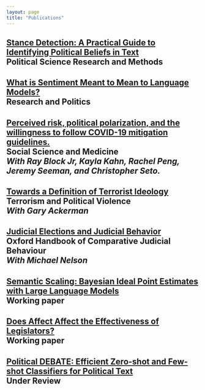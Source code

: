 ```yaml
---
layout: page
title: "Publications"
---
```


[**Stance Detection: A Practical Guide to Identifying Political Beliefs in Text**](https://arxiv.org/pdf/2305.01723.pdf)  
Political Science Research and Methods
---
[**What is Sentiment Meant to Mean to Language Models?**](https://arxiv.org/pdf/2405.02454)  
Research and Politics
---
[**Perceived risk, political polarization, and the willingness to follow COVID-19 mitigation guidelines.**](https://www.sciencedirect.com/science/article/pii/S0277953622003975)  
Social Science and Medicine  
*With Ray Block Jr, Kayla Kahn, Rachel Peng, Jeremy Seeman, and Christopher Seto.*  
---
[**Towards a Definition of Terrorist Ideology**](https://www.tandfonline.com/doi/abs/10.1080/09546553.2019.1599862)  
Terrorism and Political Violence  
*With Gary Ackerman*
---
[**Judicial Elections and Judicial Behavior**](https://static1.squarespace.com/static/5f3ab7abbcc2a34965a59fe8/t/638a4348c77dbf746dc292a6/1670005576956/20Nelson.pdf)  
Oxford Handbook of Comparative Judicial Behaviour  
*With Michael Nelson*
---
[**Semantic Scaling: Bayesian Ideal Point Estimates with Large Language Models**](https://arxiv.org/pdf/2405.02472)  
Working paper
---
[**Does Affect Affect the Effectiveness of Legislators?**](https://drive.google.com/file/d/11R2Fbp8U53FEUZAhr3JHahLS71oBa989/view?usp=share_link)  
Working paper
---
[**Political DEBATE: Efficient Zero-shot and Few-shot Classifiers for Political Text**](https://arxiv.org/pdf/2409.02078)  
Under Review
---